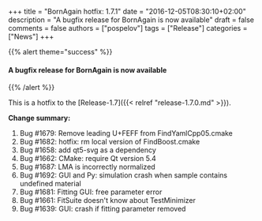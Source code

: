+++
title = "BornAgain hotfix: 1.7.1"
date = "2016-12-05T08:30:10+02:00"
description = "A bugfix release for BornAgain is now available"
draft = false
comments = false
authors = ["pospelov"]
tags = ["Release"]
categories = ["News"]
+++

{{% alert theme="success" %}}
#### A bugfix release for BornAgain is now available
{{% /alert %}}


This is a hotfix to the [Release-1.7]({{< relref "release-1.7.0.md" >}}).

**Change summary:**

1. Bug #1679: Remove leading U+FEFF from FindYamlCpp05.cmake
1. Bug #1682: hotfix: rm local version of FindBoost.cmake
1. Bug #1658: add qt5-svg as a dependency
1. Bug #1662: CMake: require Qt version 5.4
1. Bug #1687: LMA is incorrectly normalized
1. Bug #1692: GUI and Py: simulation crash when sample contains undefined material
1. Bug #1681: Fitting GUI: free parameter error
1. Bug #1661: FitSuite doesn't know about TestMinimizer
1. Bug #1639: GUI: crash if fitting parameter removed
